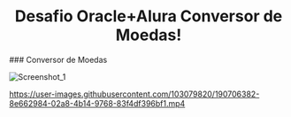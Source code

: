 <h1 align="center"> Desafio Oracle+Alura Conversor de Moedas!</h1>
### Conversor de Moedas

![Screenshot_1](https://user-images.githubusercontent.com/103079820/190703853-f2519274-4123-4b59-9a4e-71034a3b4fd8.png)


https://user-images.githubusercontent.com/103079820/190706382-8e662984-02a8-4b14-9768-83f4df396bf1.mp4

